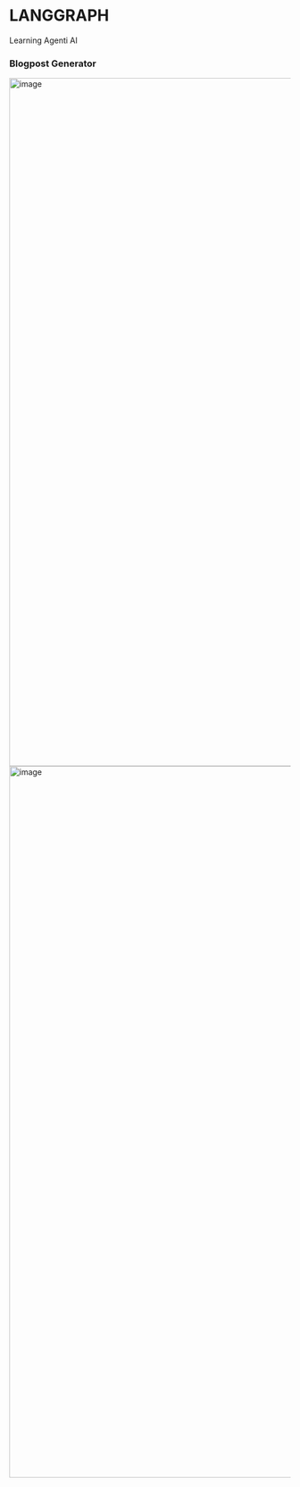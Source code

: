 # LANGGRAPH
Learning Agenti AI
### Blogpost Generator
<img width="1232" alt="image" src="https://github.com/user-attachments/assets/80c9bd6e-d283-49ca-9510-579370650acb" />

<img width="1274" alt="image" src="https://github.com/user-attachments/assets/d3b378ea-9ae4-480c-be86-aa8faea4f00f" />

